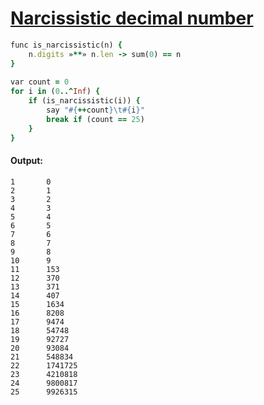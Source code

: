 [1]: http://rosettacode.org/wiki/Narcissistic_decimal_number

# [Narcissistic decimal number][1]

```ruby
func is_narcissistic(n) {
    n.digits »**» n.len -> sum(0) == n
}
 
var count = 0
for i in (0..^Inf) {
    if (is_narcissistic(i)) {
        say "#{++count}\t#{i}"
        break if (count == 25)
    }
}
```

#### Output:
```
1       0
2       1
3       2
4       3
5       4
6       5
7       6
8       7
9       8
10      9
11      153
12      370
13      371
14      407
15      1634
16      8208
17      9474
18      54748
19      92727
20      93084
21      548834
22      1741725
23      4210818
24      9800817
25      9926315
```